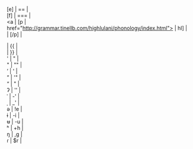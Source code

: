 <!DOCTYPE html>
[e] | == | <br>
[f] | === | <br>
<ipa><a | [p | <br>
href="http://grammar.tinellb.com/highlulani/phonology/index.html"> | hl] | <br>
</a></ipa> | [/p] | <br>
<div class="definition"> | {{ | <br>
</div> | }} | <br>
' | &quot; | <br>
" | "" | <br>
&rsquo; | ' | <br>
&rdquo; | '" | <br>
&ldquo; | " | <br>
&#x294; | '' | <br> <!-- glottal stop -->
&#x2c8; | -' | <br> <!-- primary stress -->
&#x2cc; | _' | <br> <!-- secondary stress -->
&#x259; | !e | <br> <!-- schwa -->
&#x268; | -i | <br> <!-- barred i -->
&#x289; | -u | <br> <!-- barred u -->
&#x2b0; | +h | <br> <!-- aspiration -->
&#x14b; | ,g | <br> <!-- eng -->
&#x27e; | $r | <br> <!-- flap -->

